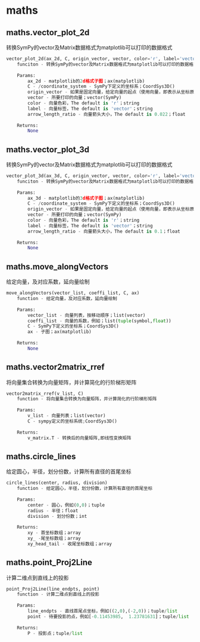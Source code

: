 # maths

## maths.vector_plot_2d

转换SymPy的vector及Matrix数据格式为matplotlib可以打印的数据格式

```python
vector_plot_2d(ax_2d, C, origin_vector, vector, color='r', label='vector', width=0.022)
    funciton - 转换SymPy的vector及Matrix数据格式为matplotlib可以打印的数据格式
    
    Params:
        ax_2d - matplotlib的2d格式子图；ax(matplotlib)
        C - /coordinate_system - SymPy下定义的坐标系；CoordSys3D()
        origin_vector - 如果是固定向量，给定向量的起点（使用向量，即表示从坐标原点所指向的位置），如果是自由向量，起点设置为坐标原点；vector(SymPy)
        vector - 所要打印的向量；vector(SymPy)
        color - 向量色彩，The default is 'r'；string
        label - 向量标签，The default is 'vector'；string
        arrow_length_ratio - 向量箭头大小，The default is 0.022；float 
        
    Returns:
        None
```

## maths.vector_plot_3d

转换SymPy的vector及Matrix数据格式为matplotlib可以打印的数据格式

```python
vector_plot_3d(ax_3d, C, origin_vector, vector, color='r', label='vector', arrow_length_ratio=0.1)
    funciton - 转换SymPy的vector及Matrix数据格式为matplotlib可以打印的数据格式
    
    Params:
        ax_3d - matplotlib的3d格式子图；ax(matplotlib)
        C - /coordinate_system - SymPy下定义的坐标系；CoordSys3D()
        origin_vector - 如果是固定向量，给定向量的起点（使用向量，即表示从坐标原点所指向的位置），如果是自由向量，起点设置为坐标原点；vector(SymPy)
        vector - 所要打印的向量；vector(SymPy)
        color - 向量色彩，The default is 'r'；string
        label - 向量标签，The default is 'vector'；string
        arrow_length_ratio - 向量箭头大小，The default is 0.1；float  
        
    Returns:
        None
```

## maths.move_alongVectors

给定向量，及对应系数，延向量绘制

```python
move_alongVectors(vector_list, coeffi_list, C, ax)
    function - 给定向量，及对应系数，延向量绘制
    
    Params:
        vector_list - 向量列表，按移动顺序；list(vector)
        coeffi_list - 向量的系数，例如；list(tuple(symbol,float))
        C - SymPy下定义的坐标系；CoordSys3D()
        ax - 子图；ax(matplotlib)
        
    Returns:
        None
```

## maths.vector2matrix_rref

将向量集合转换为向量矩阵，并计算简化的行阶梯形矩阵

```python
vector2matrix_rref(v_list, C)
    function - 将向量集合转换为向量矩阵，并计算简化的行阶梯形矩阵
    
    Params:
        v_list - 向量列表；list(vector)
        C - sympy定义的坐标系统;CoordSys3D()
    
    Returns:
        v_matrix.T - 转换后的向量矩阵,即线性变换矩阵
```

## maths.circle_lines

给定圆心，半径，划分份数，计算所有直径的首尾坐标

```python
circle_lines(center, radius, division)
    function - 给定圆心，半径，划分份数，计算所有直径的首尾坐标
    
    Params:
        center - 圆心，例如(0,0)；tuple
        radius - 半径；float
        division - 划分份数；int
        
    Returns:
        xy - 首坐标数组；array
        xy_ -尾坐标数组；array
        xy_head_tail - 收尾坐标数组；array
```

## maths.point_Proj2Line

计算二维点到直线上的投影

```python
point_Proj2Line(line_endpts, point)
    function - 计算二维点到直线上的投影
    
    Params:
        line_endpts - 直线首尾点坐标，例如((2,0),(-2,0))；tuple/list
        point - 待要投影的点，例如[-0.11453985,  1.23781631]；tuple/list
    
    Returns:
        P - 投影点；tuple/list
```